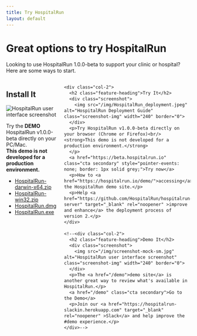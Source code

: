 ```yaml
---
title: Try HospitalRun
layout: default
---
```


<div class="tryit-hero">
  <h1 class="hero-heading">Great options to try HospitalRun</h1>
  <p>Looking to use HospitalRun 1.0.0-beta to support your clinic or hospital? Here are some ways to start.</p>
</div>

<div class="tryit-content">
  <div class="columns">
    <div class="col-2">
      <h2 class="feature-heading">Install It</h2>
      <div class="screenshot">
        <img src="/img/screenshot-mock-sm.jpg" alt="HospitalRun user interface screenshot" class="screenshot-img" width="240" border="0">
      </div>
      <p>Try the <STRONG>DEMO</STRONG> HospitalRun v1.0.0-beta directly on your PC/Mac. <br/><strong>This demo is not developed for a production environment.</strong></p>
      <p>
      <ul style="text-align: left;">
      <li><a href="https://github.com/HospitalRun/hospitalrun-frontend/releases/download/1.0.0-beta/HospitalRun-darwin-x64.zip" rel="noopener" target="_blank">HospitalRun-darwin-x64.zip</a></li>
      <li><a href="https://github.com/HospitalRun/hospitalrun-frontend/releases/download/1.0.0-beta/HospitalRun-win32.zip" target="_blank" rel="noopener" >HospitalRun-win32.zip </a></li>
      <li><a href="https://github.com/HospitalRun/hospitalrun-frontend/releases/download/1.0.0-beta/HospitalRun.dmg" target="_blank" rel="noopener" >HospitalRun.dmg </a></li>
      <li><a href="https://github.com/HospitalRun/hospitalrun-frontend/releases/download/1.0.0-beta/HospitalRun.exe" target="_blank" rel="noopener" >HospitalRun.exe </a></li>
      </ul>
      </p>
    </div>

    <div class="col-2">
      <h2 class="feature-heading">Try It</h2>
      <div class="screenshot">
        <img src="/img/HospitalRun_deployment.jpeg" alt="HospitalRun Deployment Guide" class="screenshot-img" width="240" border="0">
      </div>
      <p>Try HospitalRun v1.0.0-beta directly on your browser (Chrome or Firefox)<br/><strong>This demo is not developed for a production environment.</strong>
      </p>
      <a href="https://beta.hospitalrun.io" class="cta secondary" style="pointer-events: none; border: 1px solid grey;">Try now</a>
      <p>How to <a href="https://hospitalrun.io/demo/">accessing</a> the HospitalRun demo site.</p>
      <p>Help <a href="https://github.com/HospitalRun/hospitalrun-server" target="_blank" rel="noopener" >improve and enhance</a> the deployment process of version 2.</p>
    </div>

    <!--<div class="col-2">
      <h2 class="feature-heading">Demo It</h2>
      <div class="screenshot">
        <img src="/img/screenshot-mock-sm.jpg" alt="HospitalRun user interface screenshot" class="screenshot-img" width="240" border="0">
      </div>
      <p>The <a href="/demo">demo site</a> is another great way to review what's available in HospitalRun.</p>
      <a href="/demo" class="cta secondary">Go to the Demo</a>
      <p>Join our <a href="https://hospitalrun-slackin.herokuapp.com" target="_blank" rel="noopener" >Slack</a> and help improve the #demo experience.</p>
    </div>-->

  </div>
</div>
